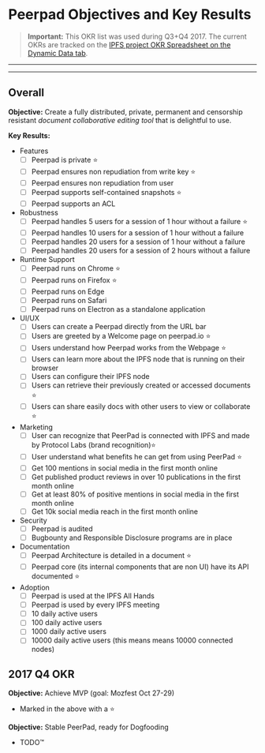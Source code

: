 # Peerpad Objectives and Key Results

> **Important:** This OKR list was used during Q3+Q4 2017. The current OKRs are tracked on the [IPFS project OKR Spreadsheet on the Dynamic Data tab](https://docs.google.com/spreadsheets/d/1clB-W489rJpbOEs2Q7Q2Jf1WMXHQxXgccBcUJS9QTiI/edit#gid=2079514081).

------------------------------------------------------------------------------------------------------
------------------------------------------------------------------------------------------------------

## Overall

**Objective:** Create a fully distributed, private, permanent  and censorship resistant _document collaborative editing tool_ that is delightful to use.

**Key Results:**
  - Features
    - [ ] Peerpad is private ⭐
    - [ ] Peerpad ensures non repudiation from write key ⭐
    - [ ] Peerpad ensures non repudiation from user
    - [ ] Peerpad supports self-contained snapshots ⭐
    - [ ] Peerpad supports an ACL
  - Robustness
    - [ ] Peerpad handles 5 users for a session of 1 hour without a failure ⭐
    - [ ] Peerpad handles 10 users for a session of 1 hour without a failure
    - [ ] Peerpad handles 20 users for a session of 1 hour without a failure
    - [ ] Peerpad handles 20 users for a session of 2 hours without a failure
  - Runtime Support
    - [ ] Peerpad runs on Chrome ⭐
    - [ ] Peerpad runs on Firefox ⭐
    - [ ] Peerpad runs on Edge
    - [ ] Peerpad runs on Safari
    - [ ] Peerpad runs on Electron as a standalone application
  - UI/UX
    - [ ] Users can create a Peerpad directly from the URL bar
    - [ ] Users are greeted by a Welcome page on peerpad.io ⭐
    - [ ] Users understand how Peerpad works from the Webpage ⭐
    - [ ] Users can learn more about the IPFS node that is running on their browser
    - [ ] Users can configure their IPFS node
    - [ ] Users can retrieve their previously created or accessed documents ⭐
    - [ ] Users can share easily docs with other users to view or collaborate ⭐
  - Marketing
    - [ ] User can recognize that PeerPad is connected with IPFS and made by Protocol Labs (brand recognition)⭐
    - [ ] User understand what benefits he can get from using PeerPad ⭐
    - [ ] Get 100 mentions in social media in the first month online
    - [ ] Get published product reviews in over 10 publications in the first month online
    - [ ] Get at least 80% of positive mentions in social media in the first month online
    - [ ] Get 10k social media reach in the first month online
  - Security
    - [ ] Peerpad is audited
    - [ ] Bugbounty and Responsible Disclosure programs are in place
  - Documentation
    - [ ] Peerpad Architecture is detailed in a document ⭐
    - [ ] Peerpad core (its internal components that are non UI) have its API documented ⭐
  - Adoption
    - [ ] Peerpad is used at the IPFS All Hands
    - [ ] Peerpad is used by every IPFS meeting
    - [ ] 10 daily active users
    - [ ] 100 daily active users
    - [ ] 1000 daily active users
    - [ ] 10000 daily active users (this means means 10000 connected nodes)

## 2017 Q4 OKR

**Objective:** Achieve MVP (goal: Mozfest Oct 27-29)
  - Marked in the above with a ⭐️

**Objective:** Stable PeerPad, ready for Dogfooding
  - TODO™
